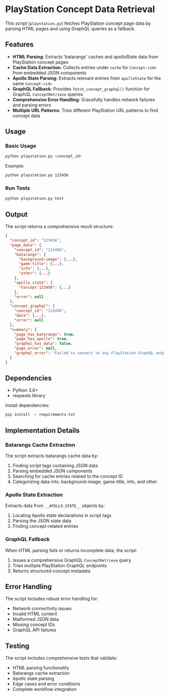 # PlayStation Concept Data Retrieval

This script (`playstation.py`) fetches PlayStation concept page data by parsing HTML pages and using GraphQL queries as a fallback.

## Features

- **HTML Parsing**: Extracts 'batarangs' caches and apolloState data from PlayStation concept pages
- **Cache Data Extraction**: Collects entries under `cache` for `Concept:<id>` from embedded JSON components
- **Apollo State Parsing**: Extracts relevant entries from `apolloState` for the same `Concept:<id>`
- **GraphQL Fallback**: Provides `fetch_concept_graphql()` function for GraphQL `ConceptRetrieve` queries
- **Comprehensive Error Handling**: Gracefully handles network failures and parsing errors
- **Multiple URL Patterns**: Tries different PlayStation URL patterns to find concept data

## Usage

### Basic Usage

```bash
python playstation.py <concept_id>
```

Example:
```bash
python playstation.py 123456
```

### Run Tests

```bash
python playstation.py test
```

## Output

The script returns a comprehensive result structure:

```json
{
  "concept_id": "123456",
  "page_data": {
    "concept_id": "123456",
    "batarangs": {
      "background-image": {...},
      "game-title": {...},
      "info": {...},
      "other": {...}
    },
    "apollo_state": {
      "Concept:123456": {...}
    },
    "error": null
  },
  "concept_graphql": {
    "concept_id": "123456",
    "data": {...},
    "error": null
  },
  "summary": {
    "page_has_batarangs": true,
    "page_has_apollo": true,
    "graphql_has_data": false,
    "page_error": null,
    "graphql_error": "Failed to connect to any PlayStation GraphQL endpoint"
  }
}
```

## Dependencies

- Python 3.6+
- requests library

Install dependencies:
```bash
pip install -r requirements.txt
```

## Implementation Details

### Batarangs Cache Extraction

The script extracts batarangs cache data by:
1. Finding script tags containing JSON data
2. Parsing embedded JSON components
3. Searching for cache entries related to the concept ID
4. Categorizing data into: background-image, game-title, info, and other

### Apollo State Extraction

Extracts data from `__APOLLO_STATE__` objects by:
1. Locating Apollo state declarations in script tags
2. Parsing the JSON state data
3. Finding concept-related entries

### GraphQL Fallback

When HTML parsing fails or returns incomplete data, the script:
1. Issues a comprehensive GraphQL `ConceptRetrieve` query
2. Tries multiple PlayStation GraphQL endpoints
3. Returns structured concept metadata

## Error Handling

The script includes robust error handling for:
- Network connectivity issues
- Invalid HTML content
- Malformed JSON data
- Missing concept IDs
- GraphQL API failures

## Testing

The script includes comprehensive tests that validate:
- HTML parsing functionality
- Batarangs cache extraction
- Apollo state parsing
- Edge cases and error conditions
- Complete workflow integration